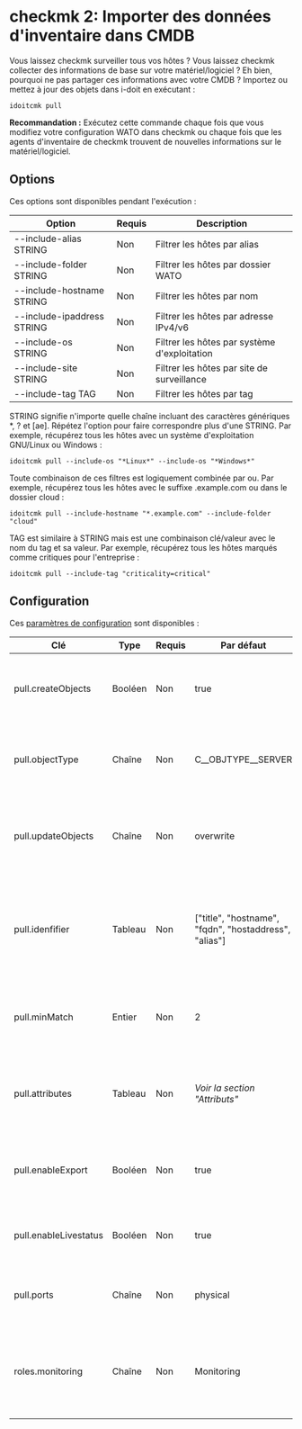 # checkmk 2: Importer des données d'inventaire dans CMDB

Vous laissez checkmk surveiller tous vos hôtes ? Vous laissez checkmk collecter des informations de base sur votre matériel/logiciel ? Eh bien, pourquoi ne pas partager ces informations avec votre CMDB ? Importez ou mettez à jour des objets dans i-doit en exécutant :

    idoitcmk pull

**Recommandation :** Exécutez cette commande chaque fois que vous modifiez votre configuration WATO dans checkmk ou chaque fois que les agents d'inventaire de checkmk trouvent de nouvelles informations sur le matériel/logiciel.

Options
-------

Ces options sont disponibles pendant l'exécution :

| Option | Requis | Description |
| --- | --- | --- |
| --include-alias STRING | Non  | Filtrer les hôtes par alias |
| --include-folder STRING | Non  | Filtrer les hôtes par dossier WATO |
| --include-hostname STRING | Non  | Filtrer les hôtes par nom |
| --include-ipaddress STRING | Non  | Filtrer les hôtes par adresse IPv4/v6 |
| --include-os STRING | Non  | Filtrer les hôtes par système d'exploitation |
| --include-site STRING | Non  | Filtrer les hôtes par site de surveillance |
| --include-tag TAG | Non  | Filtrer les hôtes par tag |

STRING signifie n'importe quelle chaîne incluant des caractères génériques *, ? et [ae]. Répétez l'option pour faire correspondre plus d'une STRING. Par exemple, récupérez tous les hôtes avec un système d'exploitation GNU/Linux ou Windows :

    idoitcmk pull --include-os "*Linux*" --include-os "*Windows*"

Toute combinaison de ces filtres est logiquement combinée par ou. Par exemple, récupérez tous les hôtes avec le suffixe .example.com ou dans le dossier cloud :

    idoitcmk pull --include-hostname "*.example.com" --include-folder "cloud"

TAG est similaire à STRING mais est une combinaison clé/valeur avec le nom du tag et sa valeur. Par exemple, récupérez tous les hôtes marqués comme critiques pour l'entreprise :

    idoitcmk pull --include-tag "criticality=critical"

Configuration
-------------

Ces [paramètres de configuration](./configuration.md) sont disponibles :

| Clé | Type | Requis | Par défaut | Description |
| --- | --- | --- | --- | --- |
| pull.createObjects | Booléen | Non  | true | Les hôtes inconnus seront créés en tant que nouveaux objets |
| pull.objectType | Chaîne | Non  | C__OBJTYPE__SERVER | Définit la constante de type d'objet pour les nouveaux objets |
| pull.updateObjects | Chaîne | Non  | overwrite | Si l'hôte est trouvé dans i-doit, écrase les entrées de catégorie existantes ou les ignore |
| pull.idenfifier | Tableau | Non  | ["title", "hostname", "fqdn", "hostaddress", "alias"] | Recherchez ces identifiants pour faire correspondre les hôtes avec les objets ; voir la section "Identifiants" |
| pull.minMatch | Entier | Non  | 2 | L'objet et l'hôte doivent partager un nombre minimum d'identifiants |
| pull.attributes | Tableau | Non  | _Voir la section "Attributs"_ | Liste des constantes de catégorie qui seront modifiées ; voir la section "Attributs" |
| pull.enableExport | Booléen | Non  | true | Écrire la configuration de l'hôte dans la catégorie Check_MK Host |
| pull.enableLivestatus | Booléen | Non  | true | Écrire la configuration de l'hôte dans la catégorie Monitoring |
| pull.ports | Chaîne | Non  | physical | Ajouter/mettre à jour des ports réseau physiques ou logiques |
| roles.monitoring | Chaîne | Non  | Monitoring | Rôle i-doit pour les groupes de contacts utilisés dans les affectations de contacts |
```
